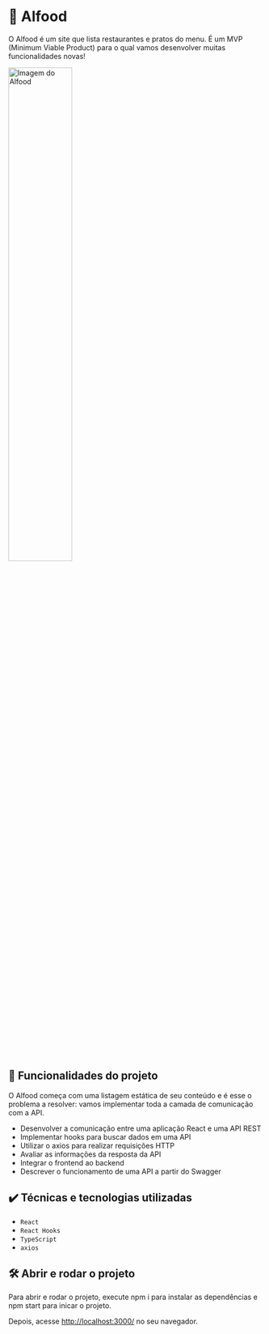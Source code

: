 # :spaghetti: Alfood

O Alfood é um site que lista restaurantes e pratos do menu. 
É um MVP (Minimum Viable Product) para o qual vamos desenvolver muitas funcionalidades novas!

<img src="screencapture.png" alt="Imagem do Alfood" width="50%">


## 🔨 Funcionalidades do projeto

O Alfood começa com uma listagem estática de seu conteúdo e é esse o problema a resolver: vamos implementar toda a camada de comunicação com a API.
- Desenvolver a comunicação entre uma aplicação React e uma API REST
- Implementar hooks para buscar dados em uma API
- Utilizar o axios para realizar requisições HTTP
- Avaliar as informações da resposta da API
- Integrar o frontend ao backend
- Descrever o funcionamento de uma API a partir do Swagger

## ✔️ Técnicas e tecnologias utilizadas

- `React`
- `React Hooks`
- `TypeScript`
- `axios`

## 🛠️ Abrir e rodar o projeto

Para abrir e rodar o projeto, execute npm i para instalar as dependências e npm start para inicar o projeto.

Depois, acesse <a href="http://localhost:3000/">http://localhost:3000/</a> no seu navegador.
